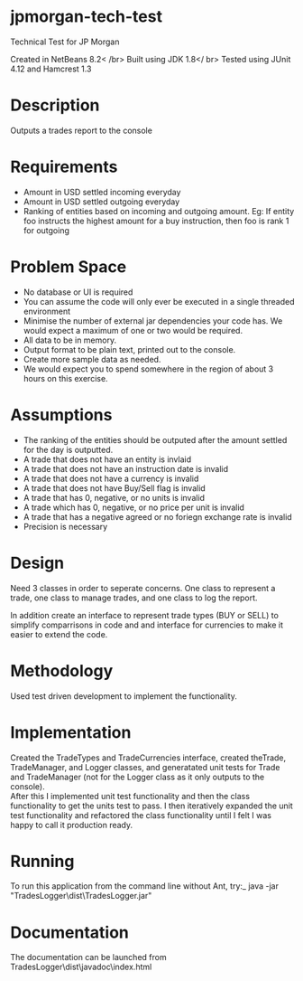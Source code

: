 # jpmorgan-tech-test
Technical Test for JP Morgan

Created in NetBeans 8.2< /br>
Built using JDK 1.8</ br>
Tested using JUnit 4.12 and Hamcrest 1.3

# Description
Outputs a trades report to the console

# Requirements
* Amount in USD settled incoming everyday
* Amount in USD settled outgoing everyday
* Ranking of entities based on incoming and outgoing amount. Eg: If entity foo instructs the highest
amount for a buy instruction, then foo is rank 1 for outgoing

# Problem Space
* No database or UI is required
* You can assume the code will only ever be executed in a single threaded environment
* Minimise the number of external jar dependencies your code has. We would expect a maximum of
one or two would be required.
* All data to be in memory.
* Output format to be plain text, printed out to the console.
* Create more sample data as needed.
* We would expect you to spend somewhere in the region of about 3 hours on this exercise.

# Assumptions
* The ranking of the entities should be outputed after the amount settled for the day is outputted.
* A trade that does not have an entity is invlaid
* A trade that does not have an instruction date is invalid
* A trade that does not have a currency is invalid
* A trade that does not have Buy/Sell flag is invalid
* A trade that has 0, negative, or no units is invalid
* A trade which has 0, negative, or no price per unit is invalid
* A trade that has a negative agreed or no foriegn exchange rate is invalid
* Precision is necessary
 
# Design
Need 3 classes in order to seperate concerns. One class to represent a trade, one class to manage trades, and one class to log the report.

In addition create an interface to represent trade types (BUY or SELL) to simplify comparrisons in code and and interface for currencies to make it easier to extend the code.

# Methodology
Used test driven development to implement the functionality.

# Implementation
Created the TradeTypes and TradeCurrencies interface, created theTrade, TradeManager, and Logger classes, and generatated unit tests for Trade and TradeManager (not for the Logger class as it only outputs to the console).  
After this I implemented unit test functionality and then the class functionality to get the units test to pass.
I then iteratively expanded the unit test functionality and refactored the class functionality until I felt I was happy to call it production ready.

# Running
To run this application from the command line without Ant, try:_
java -jar "TradesLogger\dist\TradesLogger.jar"

# Documentation
The documentation can be launched from TradesLogger\dist\javadoc\index.html